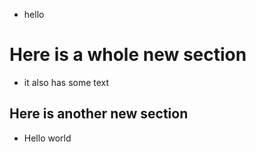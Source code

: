 * hello

# Here is a whole new section

* it also has some text

## Here is another new section

* Hello world
